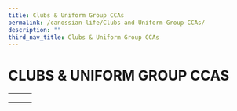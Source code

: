 ```yaml
---
title: Clubs & Uniform Group CCAs
permalink: /canossian-life/Clubs-and-Uniform-Group-CCAs/
description: ""
third_nav_title: Clubs & Uniform Group CCAs
---
```

# CLUBS & UNIFORM GROUP CCAS

|   |   |   |
|---|---|---|
|   |   |   |
|   |   |   |
|   |   |   |